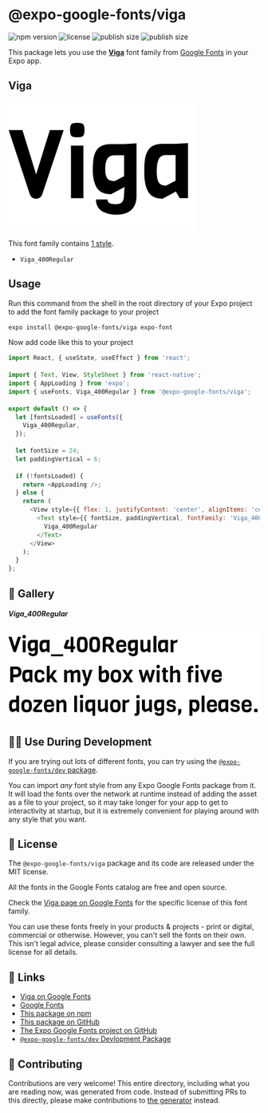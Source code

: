 # @expo-google-fonts/viga

![npm version](https://flat.badgen.net/npm/v/@expo-google-fonts/viga)
![license](https://flat.badgen.net/github/license/expo/google-fonts)
![publish size](https://flat.badgen.net/packagephobia/install/@expo-google-fonts/viga)
![publish size](https://flat.badgen.net/packagephobia/publish/@expo-google-fonts/viga)

This package lets you use the [**Viga**](https://fonts.google.com/specimen/Viga) font family from [Google Fonts](https://fonts.google.com/) in your Expo app.

## Viga

![Viga](./font-family.png)

This font family contains [1 style](#-gallery).

- `Viga_400Regular`

## Usage

Run this command from the shell in the root directory of your Expo project to add the font family package to your project
```sh
expo install @expo-google-fonts/viga expo-font
```

Now add code like this to your project
```js
import React, { useState, useEffect } from 'react';

import { Text, View, StyleSheet } from 'react-native';
import { AppLoading } from 'expo';
import { useFonts, Viga_400Regular } from '@expo-google-fonts/viga';

export default () => {
  let [fontsLoaded] = useFonts({
    Viga_400Regular,
  });

  let fontSize = 24;
  let paddingVertical = 6;

  if (!fontsLoaded) {
    return <AppLoading />;
  } else {
    return (
      <View style={{ flex: 1, justifyContent: 'center', alignItems: 'center' }}>
        <Text style={{ fontSize, paddingVertical, fontFamily: 'Viga_400Regular' }}>
          Viga_400Regular
        </Text>
      </View>
    );
  }
};

```

## 🔡 Gallery

##### Viga_400Regular
![Viga_400Regular](./Viga_400Regular.ttf.png)


## 👩‍💻 Use During Development

If you are trying out lots of different fonts, you can try using the [`@expo-google-fonts/dev` package](https://github.com/expo/google-fonts/tree/master/font-packages/dev#readme).

You can import *any* font style from any Expo Google Fonts package from it. It will load the fonts
over the network at runtime instead of adding the asset as a file to your project, so it may take longer
for your app to get to interactivity at startup, but it is extremely convenient
for playing around with any style that you want.

## 📖 License

The `@expo-google-fonts/viga` package and its code are released under the MIT license.

All the fonts in the Google Fonts catalog are free and open source.

Check the [Viga page on Google Fonts](https://fonts.google.com/specimen/Viga) for the specific license of this font family.

You can use these fonts freely in your products & projects - print or digital, commercial or otherwise. However, you can't sell the fonts on their own. This isn't legal advice, please consider consulting a lawyer and see the full license for all details.

## 🔗 Links

- [Viga on Google Fonts](https://fonts.google.com/specimen/Viga)
- [Google Fonts](https://fonts.google.com/)
- [This package on npm](https://www.npmjs.com/package/@expo-google-fonts/viga)
- [This package on GitHub](https://github.com/expo/google-fonts/tree/master/font-packages/viga)
- [The Expo Google Fonts project on GitHub](https://github.com/expo/google-fonts)
- [`@expo-google-fonts/dev` Devlopment Package](https://github.com/expo/google-fonts/tree/master/font-packages/dev)

## 🤝 Contributing

Contributions are very welcome! This entire directory, including what you are reading now, was generated from code. Instead of submitting PRs to this directly, please make contributions to [the generator](https://github.com/expo/google-fonts/tree/master/packages/generator) instead.
